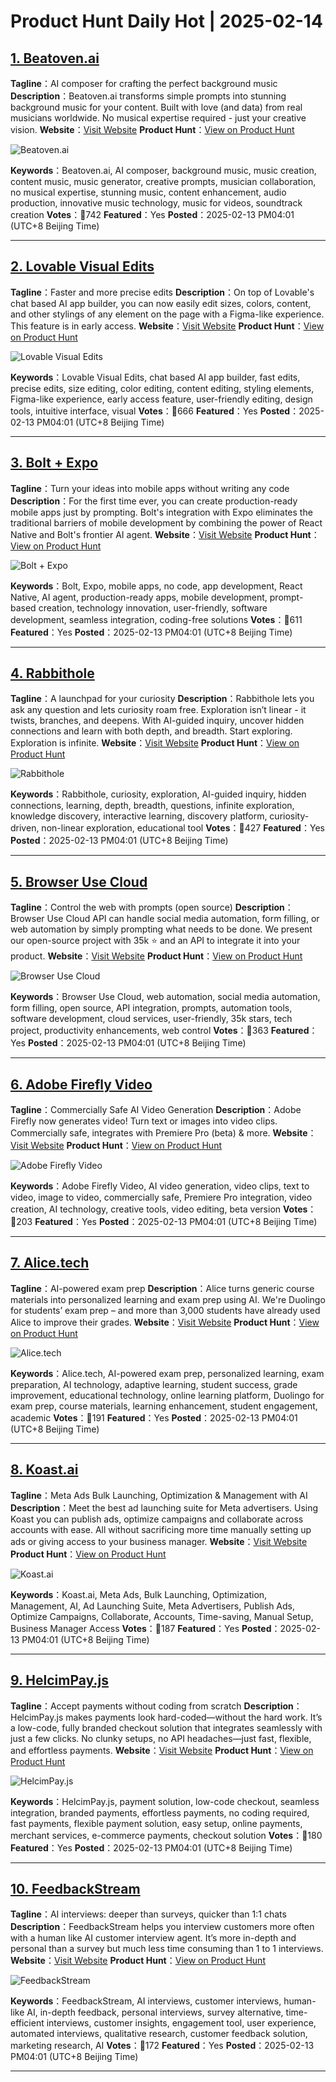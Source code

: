 # Product Hunt Daily Hot | 2025-02-14

## [1. Beatoven.ai](https://www.producthunt.com/posts/beatoven-ai?utm_campaign=producthunt-api&utm_medium=api-v2&utm_source=Application%3A+phtrends+%28ID%3A+147529%29)
**Tagline**：AI composer for crafting the perfect background music
**Description**：Beatoven.ai transforms simple prompts into stunning background music for your content. Built with love (and data) from real musicians worldwide. No musical expertise required - just your creative vision.
**Website**：[Visit Website](https://www.producthunt.com/r/7PG2LOPNPAZ2ZF?utm_campaign=producthunt-api&utm_medium=api-v2&utm_source=Application%3A+phtrends+%28ID%3A+147529%29)
**Product Hunt**：[View on Product Hunt](https://www.producthunt.com/posts/beatoven-ai?utm_campaign=producthunt-api&utm_medium=api-v2&utm_source=Application%3A+phtrends+%28ID%3A+147529%29)

![Beatoven.ai](https://ph-files.imgix.net/0213c414-8e5c-4303-ab32-1db3766ae973.png?auto=format&fit=crop&frame=1&h=512&w=1024)

**Keywords**：Beatoven.ai, AI composer, background music, music creation, content music, music generator, creative prompts, musician collaboration, no musical expertise, stunning music, content enhancement, audio production, innovative music technology, music for videos, soundtrack creation
**Votes**：🔺742
**Featured**：Yes
**Posted**：2025-02-13 PM04:01 (UTC+8 Beijing Time)

---

## [2. Lovable Visual Edits](https://www.producthunt.com/posts/lovable-visual-edits?utm_campaign=producthunt-api&utm_medium=api-v2&utm_source=Application%3A+phtrends+%28ID%3A+147529%29)
**Tagline**：Faster and more precise edits
**Description**：On top of Lovable's chat based AI app builder, you can now easily edit sizes, colors, content, and other stylings of any element on the page with a Figma-like experience. This feature is in early access.
**Website**：[Visit Website](https://www.producthunt.com/r/P4FEUHNLX724LW?utm_campaign=producthunt-api&utm_medium=api-v2&utm_source=Application%3A+phtrends+%28ID%3A+147529%29)
**Product Hunt**：[View on Product Hunt](https://www.producthunt.com/posts/lovable-visual-edits?utm_campaign=producthunt-api&utm_medium=api-v2&utm_source=Application%3A+phtrends+%28ID%3A+147529%29)

![Lovable Visual Edits](https://ph-files.imgix.net/dc61685d-2ba6-444e-9b49-3e94b2b52b86.png?auto=format&fit=crop&frame=1&h=512&w=1024)

**Keywords**：Lovable Visual Edits, chat based AI app builder, fast edits, precise edits, size editing, color editing, content editing, styling elements, Figma-like experience, early access feature, user-friendly editing, design tools, intuitive interface, visual
**Votes**：🔺666
**Featured**：Yes
**Posted**：2025-02-13 PM04:01 (UTC+8 Beijing Time)

---

## [3. Bolt + Expo](https://www.producthunt.com/posts/bolt-expo?utm_campaign=producthunt-api&utm_medium=api-v2&utm_source=Application%3A+phtrends+%28ID%3A+147529%29)
**Tagline**：Turn your ideas into mobile apps without writing any code
**Description**：For the first time ever, you can create production-ready mobile apps just by prompting. Bolt's integration with Expo eliminates the traditional barriers of mobile development by combining the power of React Native and Bolt's frontier AI agent.
**Website**：[Visit Website](https://www.producthunt.com/r/JLBDQDBF4456EA?utm_campaign=producthunt-api&utm_medium=api-v2&utm_source=Application%3A+phtrends+%28ID%3A+147529%29)
**Product Hunt**：[View on Product Hunt](https://www.producthunt.com/posts/bolt-expo?utm_campaign=producthunt-api&utm_medium=api-v2&utm_source=Application%3A+phtrends+%28ID%3A+147529%29)

![Bolt + Expo](https://ph-files.imgix.net/eddb5f0e-19be-4f4f-a617-e9ac206f03d3.png?auto=format&fit=crop&frame=1&h=512&w=1024)

**Keywords**：Bolt, Expo, mobile apps, no code, app development, React Native, AI agent, production-ready apps, mobile development, prompt-based creation, technology innovation, user-friendly, software development, seamless integration, coding-free solutions
**Votes**：🔺611
**Featured**：Yes
**Posted**：2025-02-13 PM04:01 (UTC+8 Beijing Time)

---

## [4. Rabbithole](https://www.producthunt.com/posts/rabbithole-3?utm_campaign=producthunt-api&utm_medium=api-v2&utm_source=Application%3A+phtrends+%28ID%3A+147529%29)
**Tagline**：A launchpad for your curiosity
**Description**：Rabbithole lets you ask any question and lets curiosity roam free. Exploration isn’t linear - it twists, branches, and deepens. With AI-guided inquiry, uncover hidden connections and learn with both depth, and breadth. Start exploring. Exploration is infinite.
**Website**：[Visit Website](https://www.producthunt.com/r/56C7BDNNZPMCPR?utm_campaign=producthunt-api&utm_medium=api-v2&utm_source=Application%3A+phtrends+%28ID%3A+147529%29)
**Product Hunt**：[View on Product Hunt](https://www.producthunt.com/posts/rabbithole-3?utm_campaign=producthunt-api&utm_medium=api-v2&utm_source=Application%3A+phtrends+%28ID%3A+147529%29)

![Rabbithole](https://ph-files.imgix.net/dd9ca9b0-2637-4f75-b5f1-d91a89574075.png?auto=format&fit=crop&frame=1&h=512&w=1024)

**Keywords**：Rabbithole, curiosity, exploration, AI-guided inquiry, hidden connections, learning, depth, breadth, questions, infinite exploration, knowledge discovery, interactive learning, discovery platform, curiosity-driven, non-linear exploration, educational tool
**Votes**：🔺427
**Featured**：Yes
**Posted**：2025-02-13 PM04:01 (UTC+8 Beijing Time)

---

## [5. Browser Use Cloud](https://www.producthunt.com/posts/browser-use-cloud?utm_campaign=producthunt-api&utm_medium=api-v2&utm_source=Application%3A+phtrends+%28ID%3A+147529%29)
**Tagline**：Control the web with prompts (open source)
**Description**：Browser Use Cloud API can handle social media automation, form filling, or web automation by simply prompting what needs to be done. We present our open-source project with 35k ⭐ and an API to integrate it into your product.
**Website**：[Visit Website](https://www.producthunt.com/r/LVCSK6K5LQAEWK?utm_campaign=producthunt-api&utm_medium=api-v2&utm_source=Application%3A+phtrends+%28ID%3A+147529%29)
**Product Hunt**：[View on Product Hunt](https://www.producthunt.com/posts/browser-use-cloud?utm_campaign=producthunt-api&utm_medium=api-v2&utm_source=Application%3A+phtrends+%28ID%3A+147529%29)

![Browser Use Cloud](https://ph-files.imgix.net/b198fca3-2fe9-41d0-bced-7d71eed98190.png?auto=format&fit=crop&frame=1&h=512&w=1024)

**Keywords**：Browser Use Cloud, web automation, social media automation, form filling, open source, API integration, prompts, automation tools, software development, cloud services, user-friendly, 35k stars, tech project, productivity enhancements, web control
**Votes**：🔺363
**Featured**：Yes
**Posted**：2025-02-13 PM04:01 (UTC+8 Beijing Time)

---

## [6. Adobe Firefly Video](https://www.producthunt.com/posts/adobe-firefly-video?utm_campaign=producthunt-api&utm_medium=api-v2&utm_source=Application%3A+phtrends+%28ID%3A+147529%29)
**Tagline**：Commercially Safe AI Video Generation
**Description**：Adobe Firefly now generates video! Turn text or images into video clips. Commercially safe, integrates with Premiere Pro (beta) & more.
**Website**：[Visit Website](https://www.producthunt.com/r/KVRMQRT3WQ7JNM?utm_campaign=producthunt-api&utm_medium=api-v2&utm_source=Application%3A+phtrends+%28ID%3A+147529%29)
**Product Hunt**：[View on Product Hunt](https://www.producthunt.com/posts/adobe-firefly-video?utm_campaign=producthunt-api&utm_medium=api-v2&utm_source=Application%3A+phtrends+%28ID%3A+147529%29)

![Adobe Firefly Video](https://ph-files.imgix.net/d10be7a3-f0f2-4cd9-95c8-fff8b20f1b7a.png?auto=format&fit=crop&frame=1&h=512&w=1024)

**Keywords**：Adobe Firefly Video, AI video generation, video clips, text to video, image to video, commercially safe, Premiere Pro integration, video creation, AI technology, creative tools, video editing, beta version
**Votes**：🔺203
**Featured**：Yes
**Posted**：2025-02-13 PM04:01 (UTC+8 Beijing Time)

---

## [7. Alice.tech](https://www.producthunt.com/posts/alice-tech?utm_campaign=producthunt-api&utm_medium=api-v2&utm_source=Application%3A+phtrends+%28ID%3A+147529%29)
**Tagline**：AI-powered exam prep
**Description**：Alice turns generic course materials into personalized learning and exam prep using AI. We're Duolingo for students’ exam prep – and more than 3,000 students have already used Alice to improve their grades.
**Website**：[Visit Website](https://www.producthunt.com/r/ZG4Q6LXT6NQYVA?utm_campaign=producthunt-api&utm_medium=api-v2&utm_source=Application%3A+phtrends+%28ID%3A+147529%29)
**Product Hunt**：[View on Product Hunt](https://www.producthunt.com/posts/alice-tech?utm_campaign=producthunt-api&utm_medium=api-v2&utm_source=Application%3A+phtrends+%28ID%3A+147529%29)

![Alice.tech](https://ph-files.imgix.net/f142d604-bbb5-493b-9f4d-c7b2aa2263fd.png?auto=format&fit=crop&frame=1&h=512&w=1024)

**Keywords**：Alice.tech, AI-powered exam prep, personalized learning, exam preparation, AI technology, adaptive learning, student success, grade improvement, educational technology, online learning platform, Duolingo for exam prep, course materials, learning enhancement, student engagement, academic
**Votes**：🔺191
**Featured**：Yes
**Posted**：2025-02-13 PM04:01 (UTC+8 Beijing Time)

---

## [8. Koast.ai](https://www.producthunt.com/posts/koast-ai?utm_campaign=producthunt-api&utm_medium=api-v2&utm_source=Application%3A+phtrends+%28ID%3A+147529%29)
**Tagline**：Meta Ads Bulk Launching, Optimization & Management with AI
**Description**：Meet the best ad launching suite for Meta advertisers. Using Koast you can publish ads, optimize campaigns and collaborate across accounts with ease. All without sacrificing more time manually setting up ads or giving access to your business manager.
**Website**：[Visit Website](https://www.producthunt.com/r/ARACAJ2FOSIIM3?utm_campaign=producthunt-api&utm_medium=api-v2&utm_source=Application%3A+phtrends+%28ID%3A+147529%29)
**Product Hunt**：[View on Product Hunt](https://www.producthunt.com/posts/koast-ai?utm_campaign=producthunt-api&utm_medium=api-v2&utm_source=Application%3A+phtrends+%28ID%3A+147529%29)

![Koast.ai](https://ph-files.imgix.net/a1e0e988-0f15-49bb-b878-d2be7f062a61.png?auto=format&fit=crop&frame=1&h=512&w=1024)

**Keywords**：Koast.ai, Meta Ads, Bulk Launching, Optimization, Management, AI, Ad Launching Suite, Meta Advertisers, Publish Ads, Optimize Campaigns, Collaborate, Accounts, Time-saving, Manual Setup, Business Manager Access
**Votes**：🔺187
**Featured**：Yes
**Posted**：2025-02-13 PM04:01 (UTC+8 Beijing Time)

---

## [9. HelcimPay.js](https://www.producthunt.com/posts/helcimpay-js?utm_campaign=producthunt-api&utm_medium=api-v2&utm_source=Application%3A+phtrends+%28ID%3A+147529%29)
**Tagline**：Accept payments without coding from scratch
**Description**：HelcimPay.js makes payments look hard-coded—without the hard work. It’s a low-code, fully branded checkout solution that integrates seamlessly with just a few clicks. No clunky setups, no API headaches—just fast, flexible, and effortless payments.
**Website**：[Visit Website](https://www.producthunt.com/r/7WHZRZ37WZHUNP?utm_campaign=producthunt-api&utm_medium=api-v2&utm_source=Application%3A+phtrends+%28ID%3A+147529%29)
**Product Hunt**：[View on Product Hunt](https://www.producthunt.com/posts/helcimpay-js?utm_campaign=producthunt-api&utm_medium=api-v2&utm_source=Application%3A+phtrends+%28ID%3A+147529%29)

![HelcimPay.js](https://ph-files.imgix.net/2cdf373e-2209-4302-9df1-8847ff8db0dc.png?auto=format&fit=crop&frame=1&h=512&w=1024)

**Keywords**：HelcimPay.js, payment solution, low-code checkout, seamless integration, branded payments, effortless payments, no coding required, fast payments, flexible payment solution, easy setup, online payments, merchant services, e-commerce payments, checkout solution
**Votes**：🔺180
**Featured**：Yes
**Posted**：2025-02-13 PM04:01 (UTC+8 Beijing Time)

---

## [10. FeedbackStream](https://www.producthunt.com/posts/feedbackstream?utm_campaign=producthunt-api&utm_medium=api-v2&utm_source=Application%3A+phtrends+%28ID%3A+147529%29)
**Tagline**：AI interviews: deeper than surveys, quicker than 1:1 chats
**Description**：FeedbackStream helps you interview customers more often with a human like AI customer interview agent. It’s more in-depth and personal than a survey but much less time consuming than 1 to 1 interviews.
**Website**：[Visit Website](https://www.producthunt.com/r/TNESLTSW5KCCU5?utm_campaign=producthunt-api&utm_medium=api-v2&utm_source=Application%3A+phtrends+%28ID%3A+147529%29)
**Product Hunt**：[View on Product Hunt](https://www.producthunt.com/posts/feedbackstream?utm_campaign=producthunt-api&utm_medium=api-v2&utm_source=Application%3A+phtrends+%28ID%3A+147529%29)

![FeedbackStream](https://ph-files.imgix.net/339b80c6-93b7-433b-a716-f9e61a751c0d.png?auto=format&fit=crop&frame=1&h=512&w=1024)

**Keywords**：FeedbackStream, AI interviews, customer interviews, human-like AI, in-depth feedback, personal interviews, survey alternative, time-efficient interviews, customer insights, engagement tool, user experience, automated interviews, qualitative research, customer feedback solution, marketing research, AI
**Votes**：🔺172
**Featured**：Yes
**Posted**：2025-02-13 PM04:01 (UTC+8 Beijing Time)

---

